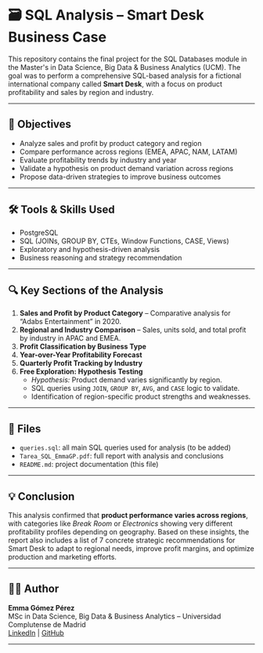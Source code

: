 # 🗃️ SQL Analysis – Smart Desk Business Case

This repository contains the final project for the SQL Databases module in the Master's in Data Science, Big Data & Business Analytics (UCM). The goal was to perform a comprehensive SQL-based analysis for a fictional international company called **Smart Desk**, with a focus on product profitability and sales by region and industry.

---

## 📌 Objectives

- Analyze sales and profit by product category and region
- Compare performance across regions (EMEA, APAC, NAM, LATAM)
- Evaluate profitability trends by industry and year
- Validate a hypothesis on product demand variation across regions
- Propose data-driven strategies to improve business outcomes

---

## 🛠️ Tools & Skills Used

- PostgreSQL
- SQL (JOINs, GROUP BY, CTEs, Window Functions, CASE, Views)
- Exploratory and hypothesis-driven analysis
- Business reasoning and strategy recommendation

---

## 🔍 Key Sections of the Analysis

1. **Sales and Profit by Product Category** – Comparative analysis for “Adabs Entertainment” in 2020.
2. **Regional and Industry Comparison** – Sales, units sold, and total profit by industry in APAC and EMEA.
3. **Profit Classification by Business Type**
4. **Year-over-Year Profitability Forecast**
5. **Quarterly Profit Tracking by Industry**
6. **Free Exploration: Hypothesis Testing**
   - *Hypothesis:* Product demand varies significantly by region.
   - SQL queries using `JOIN`, `GROUP BY`, `AVG`, and `CASE` logic to validate.
   - Identification of region-specific product strengths and weaknesses.

---

## 📁 Files

- `queries.sql`: all main SQL queries used for analysis (to be added)
- `Tarea_SQL_EmmaGP.pdf`: full report with analysis and conclusions
- `README.md`: project documentation (this file)

---

## 💡 Conclusion

This analysis confirmed that **product performance varies across regions**, with categories like *Break Room* or *Electronics* showing very different profitability profiles depending on geography. Based on these insights, the report also includes a list of 7 concrete strategic recommendations for Smart Desk to adapt to regional needs, improve profit margins, and optimize production and marketing efforts.

---

## 👩‍💻 Author

**Emma Gómez Pérez**  
MSc in Data Science, Big Data & Business Analytics – Universidad Complutense de Madrid  
[LinkedIn](https://www.linkedin.com/in/emma-gomez-perez) | [GitHub](https://github.com/emmagomez)

---
